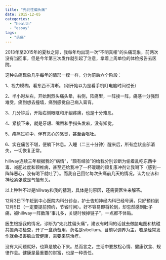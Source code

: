 ```yaml
---
title: "先兆性偏头痛"
date: 2015-12-05
categories: 
  - "health"
  - "essay"
tags: 
  - "头痛"
---
```


2013年至2015年的夏秋之际，我每年均出现一次“不明真相”的头痛现象，前两次没有当回事，但是今年第三次发作就引起了注意，拿着上周单位的体检报告去医院。

这种头痛现象几乎每年的情形一模一样，分为前后六个阶段：

1、视力模糊，看东西不清晰。（刚开始以为是看手机盯电脑时间过长）

2、半小时左右，开始剧烈头痛头晕，右侧，阵痛型，一阵接一阵，痛感十分强烈难受，痛到想去撞墙，痛到感觉自己病入膏肓。

3、几分钟后，开始右侧眼眶和牙龈疼痛，也是十分难忍。

4、紧接下来，就是牙龈、嘴唇和手指头发麻，没有知觉。

5、疼痛过程中，伴有恶心的感觉，甚至会呕吐。

6、实在痛苦不堪，便躺下休息。入睡（二三十分钟）醒来后，所有症状全部消失，一切恢复正常。

hillway连续三年根据我的“病情”，“颇有经验”的给我分别诊断为偷着乱吃东西中毒、减肥过度和颈椎病，甚至还给我冲了一杯暖暖的颈复康冲剂让我喝下（感到一阵阵恶心，没有喝下就吐了）。而我自己回忆每次头痛前几天的情况，认为应该和神经紧张或是气恼有关。

以上种种不过是hillway和我的猜测，具体是何原因，还需要医生来解答。

12月3日下午赶到中心医院内科分诊台，护士告知神经内科已经号满，只好预约到12月5日（一定要提前预约，节省时间）。好不容易即将轮到，却忽然感到肚子痛，被hillway一阵数落“事儿多，关键时候掉链子”，一点都不体贴。

医生根据我的情况，诊断为“先兆性偏头痛”，建议有时间的话就去做脑电图和核磁共振两项检查，开了一盒药备用，药名是sibelium。目前以调养为主，若是经常发作就会损害脑血管健康，需要来院治疗。

没有大问题就好，也算是放心下来。总而言之，生活中要放松心情、健康饮食、规律作息。健康是最重要的财富，也是一种责任。
